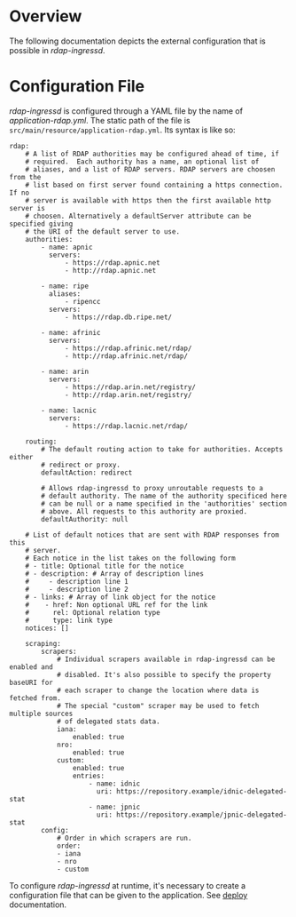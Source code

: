 # Overview
The following documentation depicts the external configuration that is
possible in *rdap-ingressd*.

# Configuration File
*rdap-ingressd* is configured through a YAML file by the name of
*application-rdap.yml*.  The static path of the file is
```src/main/resource/application-rdap.yml```.  Its syntax is like so:

```
rdap:
    # A list of RDAP authorities may be configured ahead of time, if
    # required.  Each authority has a name, an optional list of
    # aliases, and a list of RDAP servers. RDAP servers are choosen from the
    # list based on first server found containing a https connection. If no
    # server is available with https then the first available http server is
    # choosen. Alternatively a defaultServer attribute can be specified giving
    # the URI of the default server to use.
    authorities:
        - name: apnic
          servers:
              - https://rdap.apnic.net
              - http://rdap.apnic.net

        - name: ripe
          aliases:
              - ripencc
          servers:
              - https://rdap.db.ripe.net/

        - name: afrinic
          servers:
              - https://rdap.afrinic.net/rdap/
              - http://rdap.afrinic.net/rdap/

        - name: arin
          servers:
              - https://rdap.arin.net/registry/
              - http://rdap.arin.net/registry/

        - name: lacnic
          servers:
              - https://rdap.lacnic.net/rdap/

    routing:
        # The default routing action to take for authorities. Accepts either
        # redirect or proxy.
        defaultAction: redirect

        # Allows rdap-ingressd to proxy unroutable requests to a
        # default authority. The name of the authority specificed here
        # can be null or a name specified in the 'authorities' section
        # above. All requests to this authority are proxied.
        defaultAuthority: null

    # List of default notices that are sent with RDAP responses from this 
    # server.
    # Each notice in the list takes on the following form
    # - title: Optional title for the notice
    # - description: # Array of description lines
    #     - description line 1
    #     - description line 2
    # - links: # Array of link object for the notice
    #    - href: Non optional URL ref for the link
    #      rel: Optional relation type
    #      type: link type
    notices: []

    scraping:
        scrapers:
            # Individual scrapers available in rdap-ingressd can be enabled and
            # disabled. It's also possible to specify the property baseURI for
            # each scraper to change the location where data is fetched from.
            # The special "custom" scraper may be used to fetch multiple sources 
            # of delegated stats data.
            iana:
                enabled: true
            nro:
                enabled: true
            custom:
                enabled: true
                entries:
                    - name: idnic
                      uri: https://repository.example/idnic-delegated-stat
                    - name: jpnic
                      uri: https://repository.example/jpnic-delegated-stat
        config:
            # Order in which scrapers are run.
            order:
            - iana
            - nro
            - custom
```

To configure *rdap-ingressd* at runtime, it's necessary to create a
configuration file that can be given to the application. See
[deploy](deploy.md) documentation.
